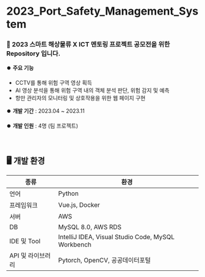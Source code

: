 # 2023_Port_Safety_Management_System

### 🚢 2023 스마트 해상물류 X ICT 멘토링 프로젝트 공모전을 위한 Repository 입니다.   

⏺️ **주요 기능**
-   CCTV를 통해 위험 구역 영상 획득 
-   AI 영상 분석을 통해 위험 구역 내의 객체 분석 판단, 위험 감지 및 예측
-   항만 관리자의 모니터링 및 상호작용을 위한 웹 페이지 구현

⏺️ **개발 기간** : 2023.04 ~ 2023.11  

⏺️ **개발 인원** : 4명 (팀 프로젝트)   

<br>

## 🖥️ 개발 환경
|종류|환경|
|--|--|
|언어|Python|
|프레임워크|Vue.js, Docker|
|서버|AWS|
|DB|MySQL 8.0, AWS RDS|
|IDE 및 Tool|IntelliJ IDEA, Visual Studio Code, MySQL Workbench|
|API 및 라이브러리|Pytorch, OpenCV, 공공데이터포털|

<br>

<!--
## 🤖 담당 역할
|담당|내용|
|:--:|--|
|윤동근<br>(Network)|   |
|이승현<br>(HardWare)|   |
|이지원<br>(AI, DB, WEB)| (참고를 위해 넣은 프론트엔트 예시)<br>화면 디자인 및 퍼블리싱(채팅 , 게시글 작성, 마이페이지)<br>Socket을 활용한 채팅 기능<br>카카오 맵 API를 활용한 지도, 주소데이터 처리<br>Vuex를 통한 상태 관리<br>Vue.js 기반의 컴포넌트 구성, Axois를 이용한 비동기 통신 |
|전영민<br>(AI)|   |

<br>

## 📆 프로젝트 수행 일정 (추후에 실제 진행했던 일정대로 표 수정 필요)
![image](image/plan.png)

<br>

## 📰 Schema (예시)
![image](image/ERD_sample.png)

<br>

## 📊 구성도 (예시)
![image](image/Diagram_sample.png)

<br>

## 🏆 결과물 (예시)
![image](image/Result_sample.png)   
-->
